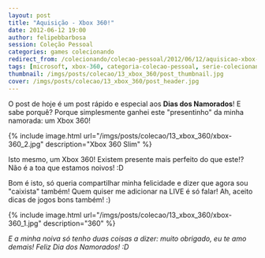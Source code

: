 ```yaml
---
layout: post
title: "Aquisição - Xbox 360!"
date: 2012-06-12 19:00
author: felipebbarbosa
session: Coleção Pessoal
categories: games colecionando
redirect_from: /colecionando/colecao-pessoal/2012/06/12/aquisicao-xbox-360.html
tags: [microsoft, xbox-360, categoria-colecao-pessoal, serie-colecionando-games]
thumbnail: /imgs/posts/colecao/13_xbox_360/post_thumbnail.jpg
cover: /imgs/posts/colecao/13_xbox_360/post_header.jpg
---
```


O post de hoje é um post rápido e especial aos **Dias dos Namorados**! E sabe porquê? Porque simplesmente ganhei este "presentinho" da minha namorada: um Xbox 360!

<!--more-->

{% include image.html
  url="/imgs/posts/colecao/13_xbox_360/xbox-360_2.jpg"
  description="Xbox 360 Slim" %}

Isto mesmo, um Xbox 360! Existem presente mais perfeito do que este!? Não é a toa que estamos noivos! :D

Bom é isto, só queria compartilhar minha felicidade e dizer que agora sou "caixista" também! Quem quiser me adicionar na LIVE é só falar! Ah, aceito dicas de jogos bons também! :)

{% include image.html
  url="/imgs/posts/colecao/13_xbox_360/xbox-360_1.jpg"
  description="360" %}

_E a minha noiva só tenho duas coisas a dizer: muito obrigado, eu te amo demais! Feliz Dia dos Namorados! :D_
